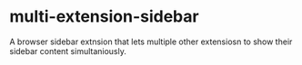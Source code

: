 # multi-extension-sidebar

A browser sidebar extnsion that lets multiple other extensiosn to show their sidebar content simultaniously.
